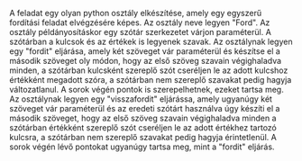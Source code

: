 A feladat egy olyan python osztály elkészítése, amely egy egyszerű fordítási feladat elvégzésére képes. 
Az osztály neve legyen "Ford". Az osztály példányosításkor egy szótár szerkezetet várjon paraméterül. A szótárban a kulcsok és az értékek is legyenek szavak. Az osztálynak legyen egy "fordit" eljárása, amely két szöveget vár paraméterül és készítse el a második szöveget oly módon, hogy az első szöveg szavain végighaladva minden, a szótárban kulcsként szereplő szót cseréljen le az adott kulcshoz értékként megadott szóra, a szótárban nem szereplő szavakat pedig hagyja változatlanul. A sorok végén pontok is szerepelhetnek, ezeket tartsa meg. 
Az osztálynak legyen egy "visszafordit" eljárássa, amely ugyanúgy két szöveget vár paraméterül és az eredeti szótárt használva úgy készíti el a második szöveget, hogy az első szöveg szavain végighaladva minden a szótárban értékként szereplő szót cseréljen le az adott értékhez tartozó kulcsra, a szótárban nem szereplő szavakat pedig hagyja érintetlenül. A sorok végén lévő pontokat ugyanúgy tartsa meg, mint a "fordit" eljárás. 
